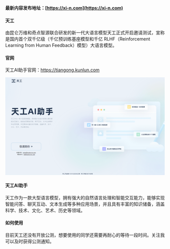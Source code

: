 **最新内容发布地址：[https://xi-n.com](https://xi-n.com)**

#### 天工
由昆仑万维和奇点智源联合研发的新一代大语言模型天工正式开启邀请测试，宣称是国内首个双千亿级（千亿预训练基座模型和千亿 RLHF（Reinforcement Learning from Human Feedback）模型）大语言模型。

#### 官网
天工AI助手官网：https://tiangong.kunlun.com

![天工官网](../img/tiangong.png)

#### 天工AI助手
天工作为一款大型语言模型，拥有强大的自然语言处理和智能交互能力，能够实现智能问答、聊天互动、文本生成等多种应用场景，并且具有丰富的知识储备，涵盖科学、技术、文化、艺术、历史等领域。

#### 如何使用
目前天工还没有开放公测，想要使用的同学还需要再耐心的等待一段时间。关注我可以及时获得公测通知。